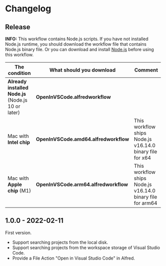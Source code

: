 # Changelog

## Release

**INFO:** This workflow contains Node.js scripts. 
If you have not installed Node.js runtime, you should download the workflow file that contains Node.js binary file. 
Or you can download and install [Node.js](https://nodejs.org/en/download/) before using this workflow.

| The condition                                    | What should you download           | Comment  |
|--------------------------------------------------|------------------------------------|----------|
| **Already installed Node.js** (Node.js 10 or later)  | **OpenInVSCode.alfredworkflow**        |          |
| Mac with **Intel chip**                              | **OpenInVSCode.amd64.alfredworkflow**  | This workflow ships Node.js v16.14.0 binary file for x64   |
| Mac with **Apple chip** (M1)                         | **OpenInVSCode.arm64.alfredworkflow**  | This workflow ships Node.js v16.14.0 binary file for arm64 |


## 1.0.0 - 2022-02-11

First version.

- Support searching projects from the local disk.
- Support searching projects from the workspace storage of Visual Studio Code.
- Provide a File Action "Open in Visual Studio Code" in Alfred.

